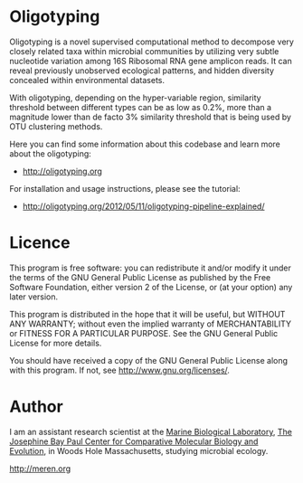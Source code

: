 Oligotyping
===============================================================================

Oligotyping is a novel supervised computational method to decompose very closely related 
taxa within microbial communities by utilizing very subtle nucleotide variation
among 16S Ribosomal RNA gene amplicon reads. It can reveal previously unobserved
ecological patterns, and hidden diversity concealed within environmental datasets.

With oligotyping, depending on the hyper-variable region, similarity threshold
between different types can be as low as 0.2%, more than a magnitude lower than
de facto 3% similarity threshold that is being used by OTU clustering methods.

Here you can find some information about this codebase and learn more about the
oligotyping:

* http://oligotyping.org

For installation and usage instructions, please see the tutorial:

* http://oligotyping.org/2012/05/11/oligotyping-pipeline-explained/


Licence
===============================================================================

This program is free software: you can redistribute it and/or modify
it under the terms of the GNU General Public License as published by
the Free Software Foundation, either version 2 of the License, or
(at your option) any later version.

This program is distributed in the hope that it will be useful,
but WITHOUT ANY WARRANTY; without even the implied warranty of
MERCHANTABILITY or FITNESS FOR A PARTICULAR PURPOSE.  See the
GNU General Public License for more details.

You should have received a copy of the GNU General Public License
along with this program.  If not, see <http://www.gnu.org/licenses/>.



Author
===============================================================================

I am an assistant research scientist at the [Marine Biological Laboratory](http://mbl.edu), [The Josephine
Bay Paul Center for Comparative Molecular Biology and Evolution](http://jbpc.mbl.edu/), in Woods Hole
Massachusetts, studying microbial ecology.


http://meren.org
